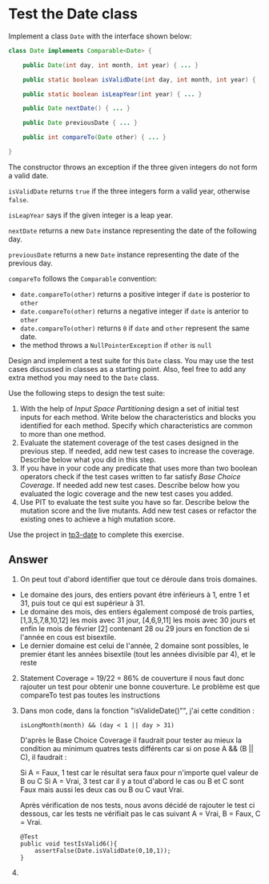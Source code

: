 # Test the Date class

Implement a class `Date` with the interface shown below:

```java
class Date implements Comparable<Date> {

    public Date(int day, int month, int year) { ... }

    public static boolean isValidDate(int day, int month, int year) { ... }

    public static boolean isLeapYear(int year) { ... }

    public Date nextDate() { ... }

    public Date previousDate { ... }

    public int compareTo(Date other) { ... }

}
```

The constructor throws an exception if the three given integers do not form a valid date.

`isValidDate` returns `true` if the three integers form a valid year, otherwise `false`.

`isLeapYear` says if the given integer is a leap year.

`nextDate` returns a new `Date` instance representing the date of the following day.

`previousDate` returns a new `Date` instance representing the date of the previous day.

`compareTo` follows the `Comparable` convention:

* `date.compareTo(other)` returns a positive integer if `date` is posterior to `other`
* `date.compareTo(other)` returns a negative integer if `date` is anterior to `other`
* `date.compareTo(other)` returns `0` if `date` and `other` represent the same date.
* the method throws a `NullPointerException` if `other` is `null` 

Design and implement a test suite for this `Date` class.
You may use the test cases discussed in classes as a starting point. 
Also, feel free to add any extra method you may need to the `Date` class.


Use the following steps to design the test suite:

1. With the help of *Input Space Partitioning* design a set of initial test inputs for each method. Write below the characteristics and blocks you identified for each method. Specify which characteristics are common to more than one method.
2. Evaluate the statement coverage of the test cases designed in the previous step. If needed, add new test cases to increase the coverage. Describe below what you did in this step.
3. If you have in your code any predicate that uses more than two boolean operators check if the test cases written to far satisfy *Base Choice Coverage*. If needed add new test cases. Describe below how you evaluated the logic coverage and the new test cases you added.
4. Use PIT to evaluate the test suite you have so far. Describe below the mutation score and the live mutants. Add new test cases or refactor the existing ones to achieve a high mutation score.

Use the project in [tp3-date](../code/tp3-date) to complete this exercise.

## Answer

1. On peut tout d'abord identifier que tout ce déroule dans trois domaines.

 - Le domaine des jours, des entiers povant être inférieurs à 1, entre 1 et 31, puis tout ce qui est supérieur à 31.
 - Le domaine des mois, des entiers également composé de trois parties, [1,3,5,7,8,10,12] les mois avec 31 jour, [4,6,9,11] les mois avec 30 jours et enfin le mois de février [2] contenant 28 ou 29 jours en fonction de si l'année en cous est bisextile.
 - Le dernier domaine est celui de l'année, 2 domaine sont possibles, le premier étant les années bisextile (tout les années divisible par 4), et le reste

 2. Statement Coverage = 19/22 = 86% de couverture il nous faut donc rajouter un test pour obtenir une bonne couverture. Le problème est que compareTo test pas toutes les instructions

 3. Dans mon code, dans la fonction "isValideDate()"", j'ai cette condition :
 
        isLongMonth(month) && (day < 1 || day > 31)

    D'après le Base Choice Coverage il faudrait pour tester au mieux la condition au minimum quatres tests différents car si on pose A && (B || C), il faudrait :

    Si A = Faux, 1 test car le résultat sera faux pour n'importe quel valeur de B ou C
    Si A = Vrai, 3 test car il y a tout d'abord le cas ou B et C sont Faux mais aussi les deux cas ou B ou C vaut Vrai.

    Après vérification de nos tests, nous avons décidé de rajouter le test ci dessous, car les tests ne vérifiait pas le cas suivant A = Vrai, B = Faux, C = Vrai. 

        @Test
        public void testIsValid6(){
            assertFalse(Date.isValidDate(0,10,1));
        }
 4. 
    
